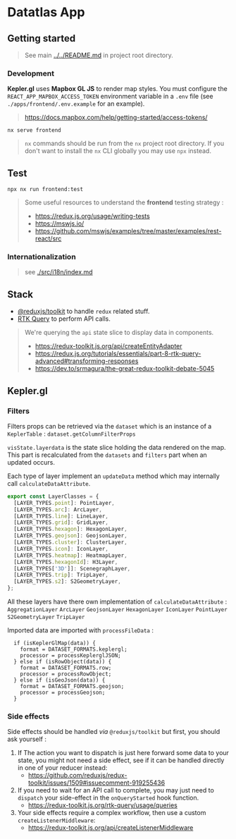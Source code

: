 # Datatlas App

## Getting started

> See main [../../README.md](../../README.md) in project root directory.

### Development

**Kepler.gl** uses **Mapbox GL JS** to render map styles.
You must configure the `REACT_APP_MAPBOX_ACCESS_TOKEN` environment variable in a `.env` file (see `./apps/frontend/.env.example` for an example).

> https://docs.mapbox.com/help/getting-started/access-tokens/

```
nx serve frontend
```

> `nx` commands should be run from the `nx` project root directory.
> If you don't want to install the `nx` CLI globally you may use `npx` instead.

## Test

```shell
npx nx run frontend:test
```

> Some useful resources to understand the **frontend** testing strategy :
>
> - https://redux.js.org/usage/writing-tests
> - https://mswjs.io/
> - https://github.com/mswjs/examples/tree/master/examples/rest-react/src

### Internationalization

> see [./src/i18n/index.md](./src/i18n/index.md)

## Stack

- [@reduxjs/toolkit](https://redux-toolkit.js.org/) to handle `redux` related stuff.
- [RTK Query](https://redux.js.org/tutorials/essentials/part-7-rtk-query-basics) to perform API calls.

> We're querying the `api` state slice to display data in components.
>
> - https://redux-toolkit.js.org/api/createEntityAdapter
> - https://redux.js.org/tutorials/essentials/part-8-rtk-query-advanced#transforming-responses
> - https://dev.to/srmagura/the-great-redux-toolkit-debate-5045

## Kepler.gl

### Filters

Filters props can be retrieved via the `dataset` which is an instance of a `KeplerTable` : `dataset.getColumnFilterProps`

`visState.layerdata` is the state slice holding the data rendered on the map.
This part is recalculated from the `datasets` and `filters` part when an updated occurs.

Each type of layer implement an `updateData` method which may internally call `calculateDataAttribute`.

```javascript
export const LayerClasses = {
  [LAYER_TYPES.point]: PointLayer,
  [LAYER_TYPES.arc]: ArcLayer,
  [LAYER_TYPES.line]: LineLayer,
  [LAYER_TYPES.grid]: GridLayer,
  [LAYER_TYPES.hexagon]: HexagonLayer,
  [LAYER_TYPES.geojson]: GeojsonLayer,
  [LAYER_TYPES.cluster]: ClusterLayer,
  [LAYER_TYPES.icon]: IconLayer,
  [LAYER_TYPES.heatmap]: HeatmapLayer,
  [LAYER_TYPES.hexagonId]: H3Layer,
  [LAYER_TYPES['3D']]: ScenegraphLayer,
  [LAYER_TYPES.trip]: TripLayer,
  [LAYER_TYPES.s2]: S2GeometryLayer,
};
```

All these layers have there own implementation of `calculateDataAttribute` :
`AggregationLayer`
`ArcLayer`
`GeojsonLayer`
`HexagonLayer`
`IconLayer`
`PointLayer`
`S2GeometryLayer`
`TripLayer`

Imported data are imported with `processFileData` :

```
  if (isKeplerGlMap(data)) {
    format = DATASET_FORMATS.keplergl;
    processor = processKeplerglJSON;
  } else if (isRowObject(data)) {
    format = DATASET_FORMATS.row;
    processor = processRowObject;
  } else if (isGeoJson(data)) {
    format = DATASET_FORMATS.geojson;
    processor = processGeojson;
  }
```

### Side effects

Side effects should be handled _via_ `@reduxjs/toolkit` but first, you should ask yourself :

1. If The action you want to dispatch is just here forward some data to your state, you might not need a side effect, see if it can be handled directly in one of your reducer instead:
   - https://github.com/reduxjs/redux-toolkit/issues/1509#issuecomment-919255436
2. If you need to wait for an API call to complete, you may just need to `dispatch` your side-effect in the `onQueryStarted` hook function.
   - https://redux-toolkit.js.org/rtk-query/usage/queries
3. Your side effects require a complex workflow, then use a custom `createListenerMiddleware`:
   - https://redux-toolkit.js.org/api/createListenerMiddleware
